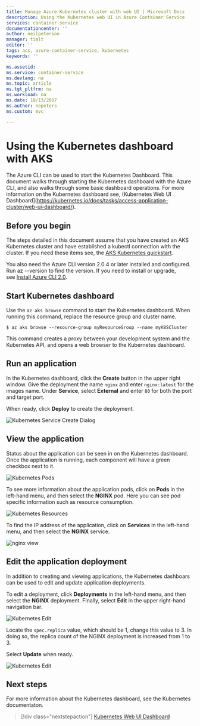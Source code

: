 ```yaml
---
title: Manage Azure Kubernetes cluster with web UI | Microsoft Docs
description: Using the Kubernetes web UI in Azure Container Service
services: container-service
documentationcenter: ''
author: neilpeterson
manager: timlt
editor: ''
tags: acs, azure-container-service, kubernetes
keywords: ''

ms.assetid: 
ms.service: container-service
ms.devlang: na
ms.topic: article
ms.tgt_pltfrm: na
ms.workload: na
ms.date: 10/13/2017
ms.author: nepeters
ms.custom: mvc

---
```


# Using the Kubernetes dashboard with AKS

The Azure CLI can be used to start the Kubernetes Dashboard. This document walks through starting the Kubernetes dashboard with the Azure CLI, and also walks through some basic dashboard operations. For more information on the Kubernetes dashboard see, (Kubernetes Web UI Dashboard](https://kubernetes.io/docs/tasks/access-application-cluster/web-ui-dashboard/). 

## Before you begin

The steps detailed in this document assume that you have created an AKS Kubernetes cluster and have established a kubectl connection with the cluster. If you need these items see, the [AKS Kubernetes quickstart](./kubernetes-walkthrough.md).

You also need the Azure CLI version 2.0.4 or later installed and configured. Run az --version to find the version. If you need to install or upgrade, see [Install Azure CLI 2.0](/cli/azure/install-azure-cli).

## Start Kubernetes dashboard

Use the `az aks browse` command to start the Kubernetes dashboard. When running this command, replace the resource group and cluster name.

```console
$ az aks browse --resource-group myResourceGroup --name myK8SCluster
```

This command creates a proxy between your development system and the Kubernetes API, and opens a web browser to the Kubernetes dashboard.

## Run an application

In the Kubernetes dashboard, click the **Create** button in the upper right window. Give the deployment the name `nginx` and enter `nginx:latest` for the images name. Under **Service**, select **External** and enter `80` for both the port and target port.

When ready, click **Deploy** to create the deployment.

![Kubernetes Service Create Dialog](./media/container-service-kubernetes-ui/create-deployment.png)

## View the application

Status about the application can be seen in on the Kubernetes dashboard. Once the application is running, each component will have a green checkbox next to it.

![Kubernetes Pods](./media/container-service-kubernetes-ui/complete-deployment.png)

To see more information about the application pods, click on **Pods** in the left-hand menu, and then select the **NGINX** pod. Here you can see pod specific information such as resource consumption.

![Kubernetes Resources](./media/container-service-kubernetes-ui/running-pods.png)

To find the IP address of the application, click on **Services** in the left-hand menu, and then select the **NGINX** service.

![nginx view](./media/container-service-kubernetes-ui/nginx-service.png)

## Edit the application deployment

In addition to creating and viewing applications, the Kubernetes dashboars can be used to edit and update application deployments.

To edit a deployment, click **Deployments** in the left-hand menu, and then select the **NGINX** deployment. Finally, select **Edit** in the upper right-hand navigation bar.

![Kubernetes Edit](./media/container-service-kubernetes-ui/view-deployment.png)

Locate the `spec.replica` value, which should be 1, change this value to 3. In doing so, the replica count of the NGINX deployment is increased from 1 to 3.

Select **Update** when ready.

![Kubernetes Edit](./media/container-service-kubernetes-ui/edit-deployment.png)

## Next steps

For more information about the Kubernetes dashboard, see the Kubernetes documentaton.

> [!div class="nextstepaction"]
> [Kubernetes Web UI Dashboard](https://kubernetes.io/docs/tasks/access-application-cluster/web-ui-dashboard/)